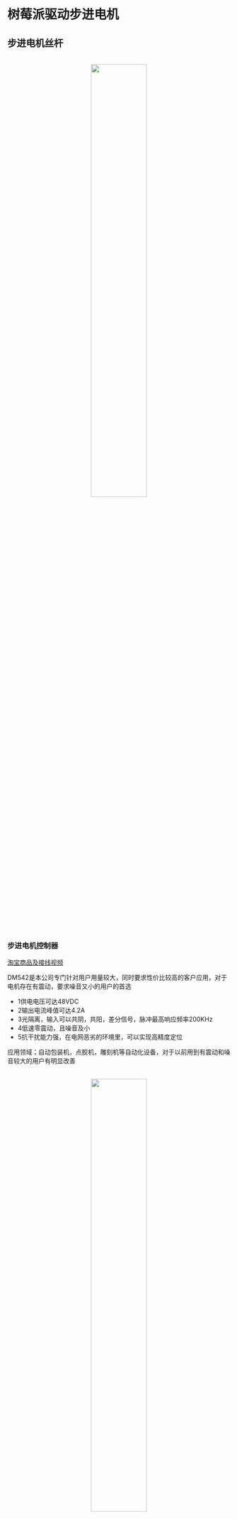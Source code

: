 # 树莓派驱动步进电机

## 步进电机丝杆 

<br>
<div align=center>
    <img src="../../res/images/步进电机丝杆.png" width="50%" height="50%" />
</div>


### 步进电机控制器  

[淘宝商品及接线视频](https://item.taobao.com/item.htm?spm=a1z09.2.0.0.4cac2e8dXsdfZY&id=533222502094&_u=nv6cksvcdc3)  

DM542是本公司专门针对用户用量较大，同时要求性价比较高的客户应用，对于电机存在有震动，要求噪音又小的用户的首选  
- 1供电电压可达48VDC
- 2输出电流峰值可达4.2A
- 3光隔离，输入可以共阴，共阳，差分信号，脉冲最高响应频率200KHz  
- 4低速零震动，且噪音及小
- 5抗干扰能力强，在电网恶劣的环境里，可以实现高精度定位

应用领域；自动包装机，点胶机，雕刻机等自动化设备，对于以前用到有震动和噪音较大的用户有明显改善  


<br>
<div align=center>
    <img src="../../res/images/DM542.png" width="50%" height="50%" />
</div>

控制器界面可以看到，开关(SW)1、2、3可以控制电流大小，5,6,7,8 控制脉冲宽度，范围从400~25000  

|   |  说明  |  
| -- | -- |  
| 输入电源	 | 24～50V直流电源供电，容量：不小于200VA。典型值：DC36V| 
| 输出电流	 | 1.0A～4.2A，8档可调，分辨率0.5A。| 
| 驱动方式	 | 双极恒流PWM驱动输出。| 
| 绝缘电阻	 | 常温常压下＞500MΩ。| 
| 绝缘强度	 | 常温常压下500V/分钟。| 
| 重   量   | 约200克。 | 


#### 驱动器功能说明
- #### 信号接口
PUL＋和 PUL－为控制脉冲信号正端和负端；DIR＋和DIR－为方向信号正端和负端；ENA＋和 ENA－为使能信号的正端和负端。24V需串2K电阻

- #### 电机接口  
A＋和 A－接步进电机A相绕组的正负端；B＋和B－接步进电机B相绕组的正负端。当A、B两相绕组调换时，可使电机方向反向。  

- #### 电源接口
采用直流电源供电，工作电压范围建议为20－50VDC，电源功率大于100W，根据实际使用情况开看，输入在不超过DC40V为合适选择    

- #### 指示灯  
驱动器有红绿两个指示灯。其中绿灯为电源指示灯，当驱动器上电后绿灯常亮；红灯为故障指示灯，当出现过压、过流故障时，故障灯常亮。故障清除后，红灯灭。当驱动器出现故障时，只有重新上电和重新使能才能清除故障。  

安装说明驱动器的外形尺寸为：118×75.5×34mm，安装孔距为112mmmm。既可以卧式和立式安装，建议采用立式安装。安装时，应使其紧贴在金属机柜上以利于散热。

## 接线  

### 步进电机接线 
42步进电机接线图  黑线A+, 绿线A-，，红线B+，蓝线B-  

### DM542 与 树莓派接线 

## 控制代码 

[wiringPi配置](#wiringPi)  

```c
// stepmotor.cpp
#include <stdio.h>
#include <wiringPi.h>

// BCM编码
const int pinPUL = 26;  // 驱动器PUL+
const int pinDIR = 19;  // 驱动器DIR+
const int pinTRAN = 21; // 电平转换模块DIR (TRAN是Transform缩写)

// 初始化
int setup() {
    // BCM编码
    // 如果使用其他编码方式，上面的pinPUL和pinDIR也需要相应修改
    if (wiringPiSetupGpio() != 0) {
        printf("Wiringpi setup failed\n");
        return 0;
    }

    pinMode(pinPUL, OUTPUT);
    pinMode(pinDIR, OUTPUT);
    pinMode(pinTRAN, OUTPUT);
    
    // 电平转换模块DIR端口置低电平，转换方向为 B==>A
    digitalWrite(pinTRAN, LOW);
    
    return 1;
}

// 顺时针转动(这里是假设，需要自行验证)
void CW() {
    digitalWrite(pinDIR, LOW);
}

// 逆时针转动
void CCW() {
    digitalWrite(pinDIR, HIGH);
}

// 发射一次脉冲
// @param: delayMicroS (微秒)
//    可以控制脉冲频率，进而控制电机转速
//    参数值越大，每两次脉冲之间的延时越长，脉冲频率越低，转速越慢
//    参数值越小，转速越快
// 但是！尽量不要小于60
void pulseOnce(int delayMicroS) {
    digitalWrite(pinPUL, HIGH);
    delayMicroseconds(delayMicroS);
    digitalWrite(pinPUL, LOW);
    delayMicroseconds(delayMicroS);
}

// 发射count次脉冲
void pulse(int count, int delayMicroS) {
    for (int i = 0; i < count; ++i) {
        pulseOnce(delayMicroS);
    }
}


int main() {
    if (!setup()) {
        return 1;
    }

    // 设置为顺时针转动
    CW();

    // 转5圈
    pulse(1600 * 5, 200);
}
```

### [L298N](https://www.sparkfun.com/datasheets/Robotics/L298_H_Bridge.pdf)     

L298N是意法半导体集团旗下量产的一种电机驱动芯片，拥有工作电压高、输出电流大、驱动能力强、发热量低、抗干扰能力强等特点，通常用来驱动继电器、螺线管、电磁阀、直流电机以及步进电机。  

L298是L293电机驱动芯片的高功率、大电流版本， 由Multiwatt 15封装，N是L298的封装标识符，另外还有其他两种不同类型的封装方式：

- P 立式封装
- HN 侧安封装
 

L298N接口功能图解如下：

<br>
<div align=center>
    <img src="../../res/images/L298N接线.png" width="60%" height="60%" />
</div>  


<br>
<div align=center>
    <img src="../../res/images/L298N-1.png" width="60%" height="60%" />
</div>  


<br>
<div align=center>
    <img src="../../res/images/L298N-2.png" width="60%" height="60%" />
</div>  


通过L298N控制步进电机: 

<br>
<div align=center>
    <img src="../../res/images/L298N-Ctrl.jpeg" width="80%" height="80%" />
</div>  


## wiringPi 

wiringPi updated to 2.52 for the Raspberry Pi 4B
Posted on June 24, 2019 by Gordon
Just a quick post to let you know that you’ll need a new wiringPi for the Raspberry Pi 4B.

To upgrade:
```
cd /tmp
wget https://project-downloads.drogon.net/wiringpi-latest.deb
sudo dpkg -i wiringpi-latest.deb
```

Check with:
```
gpio -v
```

and make sure it’s version 2.52. I’ll push the updated sources shortly.

It will hopefully be part of the official release soon, but for now this will do.

vscode 调试配置  `-lwiringPi`  

```json
{
    // See https://go.microsoft.com/fwlink/?LinkId=733558
    // for the documentation about the tasks.json format
    "version": "2.0.0",
    "tasks": [
        {
            "type": "cppbuild",
            "label": "c_build",
            "command": "/usr/bin/gcc",
            "args": [
                "-fdiagnostics-color=always",
                "-g",
                "${file}",
                "-o",
                "${fileDirname}/${fileBasenameNoExtension}",
                "-lwiringPi"
            ],
            "options": {
                "cwd": "${fileDirname}"
            },
            "problemMatcher": [
                "$gcc"
            ],
            "group": {
                "kind": "build",
                "isDefault": true
            },
            "detail": "c编译任务"
        }
    ]
}
```

launch.json 

```json
{
    // 使用 IntelliSense 了解相关属性。 
    // 悬停以查看现有属性的描述。
    // 欲了解更多信息，请访问: https://go.microsoft.com/fwlink/?linkid=830387
    "version": "0.2.0",
    "configurations": [
        {
            "name": "(gdb) 启动",
            "type": "cppdbg",
            "request": "launch",
            "program": "${workspaceFolder}/${fileBasenameNoExtension}",
            "args": [],
            "stopAtEntry": false,
            "cwd": "${fileDirname}",
            "environment": [],
            "externalConsole": false,
            "MIMode": "gdb",
            "setupCommands": [
                {
                    "description": "为 gdb 启用整齐打印",
                    "text": "-enable-pretty-printing",
                    "ignoreFailures": true
                },
                {
                    "description":  "将反汇编风格设置为 Intel",
                    "text": "-gdb-set disassembly-flavor intel",
                    "ignoreFailures": true
                }
            ],
            "preLaunchTask": "c_build"
        }

    ]
}
```